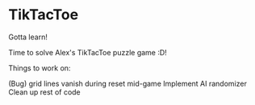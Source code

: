 # TikTacToe
Gotta learn!

Time to solve Alex's TikTacToe puzzle game :D! 

Things to work on:

(Bug) grid lines vanish during reset mid-game
Implement AI randomizer
Clean up rest of code